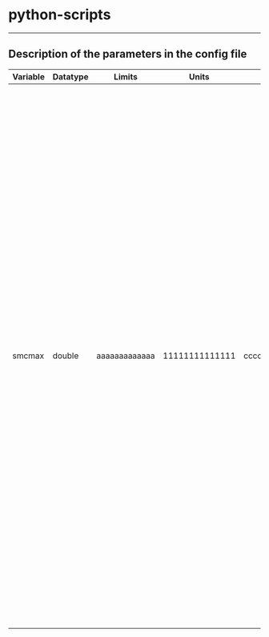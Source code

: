 # python-scripts
_________________________________________________________________
## Description of the parameters in the config file

| Variable | Datatype |  Limits  | Units | Role |  Description |
| -------- | -------- | ------ | ----- | ---- |  ----------------------- |
| smcmax | double   | aaaaaaaaaaaaa | 11111111111111 | ccccccccccc | the maximum moisture content (i.e., porosity). the maximum moisture content (i.e., porosity) . the maximum moisture content (i.e., porosity)  . the maximum moisture content (i.e., porosity) the maximum moisture content (i.e., porosity)  the maximum moisture content (i.e., porosity) the maximum moisture content (i.e., porosity) the maximum moisture content (i.e., porosity) the maximum moisture content (i.e., porosity)  |
